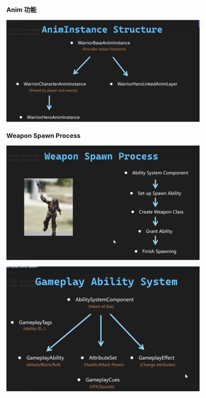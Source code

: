 
### Anim  功能

![alt text](docs/images/image.png)

###  Weapon Spawn Process

![alt text](docs/images/gas.png)

![alt text](docs/images/gas2.png)


